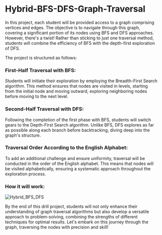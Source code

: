 # Hybrid-BFS-DFS-Graph-Traversal

In this project, each student will be provided access to a graph comprising vertices and edges. The objective is to navigate through this graph, covering a significant portion of its nodes using BFS and DFS approaches. However, there's a twist! Rather than sticking to just one traversal method, students will combine the efficiency of BFS with the depth-first exploration of DFS.

The project is structured as follows:

### First-Half Traversal with BFS: 
Students will initiate their exploration by employing the Breadth-First Search algorithm. This method ensures that nodes are visited in levels, starting from the initial node and moving outward, exploring neighboring nodes before moving to the next level.

### Second-Half Traversal with DFS: 
Following the completion of the first phase with BFS, students will switch gears to the Depth-First Search algorithm. Unlike BFS, DFS explores as far as possible along each branch before backtracking, diving deep into the graph's structure.

### Traversal Order According to the English Alphabet: 
To add an additional challenge and ensure uniformity, traversal will be conducted in the order of the English alphabet. This means that nodes will be visited alphabetically, ensuring a systematic approach throughout the exploration process.

### How it will work:

![Hybrid_BFS_DFS](https://github.com/SalmanYunus/Hybrid-BFS-DFS-Graph-Traversal/assets/164797752/6df149c9-52a2-4499-89b4-fd4b80e9fdad)


By the end of this drill project, students will not only enhance their understanding of graph traversal algorithms but also develop a versatile approach to problem-solving, combining the strengths of different techniques for optimal results. Let's embark on this journey through the graph, traversing the nodes with precision and skill!
